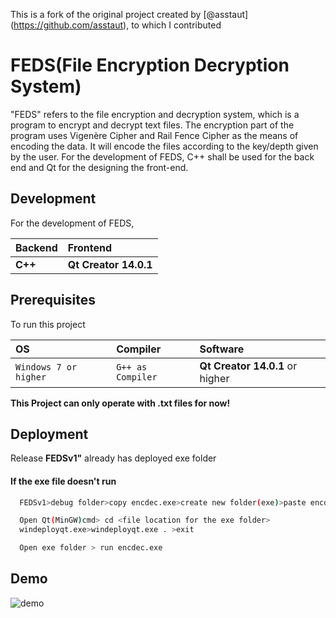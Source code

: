 
This is a fork of the original project created by [@asstaut] (https://github.com/asstaut), to which I contributed


# FEDS(File Encryption Decryption System)

"FEDS" refers to the file encryption and decryption system, which is a program to encrypt and decrypt text files.
The encryption part of the program uses Vigenère Cipher and Rail Fence Cipher as the means of encoding the data. It will encode the files according to the key/depth given by the user. 
For the development of FEDS, C++ shall be used for the back end and Qt for the designing the front-end.


## Development
For the development of FEDS,


| Backend | Frontend   |
| :-------- | :------- | 
| **C++**  | **Qt Creator 14.0.1** |

## Prerequisites
To run this project

| OS                  | Compiler          |    Software            |
| :--------         | :-------             | :------------------------- |
| `Windows 7 or higher` | `G++ as Compiler` | **Qt Creator 14.0.1** or higher|



**This Project can only operate with .txt files for now!**

## Deployment
Release **FEDSv1"** already has deployed exe folder

#### If the exe file doesn't run

```bash
  FEDSv1>debug folder>copy encdec.exe>create new folder(exe)>paste encdec.exe

  Open Qt(MinGW)cmd> cd <file location for the exe folder>
  windeployqt.exe>windeployqt.exe . >exit

  Open exe folder > run encdec.exe
```



## Demo



![demo](https://github.com/user-attachments/assets/79d48bfa-bf4e-4c4c-86e8-08689baf442f)


